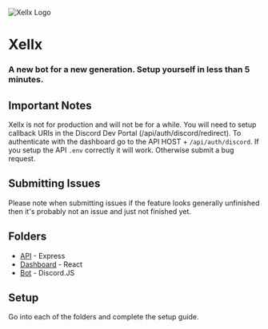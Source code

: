 ![Xellx Logo](https://github.com/zelxd/xellx/blob/mui/logo.png)

# Xellx

### A new bot for a new generation. Setup yourself in less than 5 minutes.

## Important Notes

Xellx is not for production and will not be for a while. You will need to setup callback URIs in the Discord Dev Portal (/api/auth/discord/redirect). To authenticate with the dashboard go to the API HOST + `/api/auth/discord`. If you setup the API `.env` correctly it will work. Otherwise submit a bug request.

## Submitting Issues

Please note when submitting issues if the feature looks generally unfinished then it's probably not an issue and just not finished yet.

## Folders

- [API](https://github.com/zelxd/xellx/tree/mui/api) - Express
- [Dashboard](https://github.com/zelxd/xellx/tree/mui/dashboard) - React
- [Bot](https://github.com/zelxd/xellx/tree/mui/bot) - Discord.JS

## Setup

Go into each of the folders and complete the setup guide.
